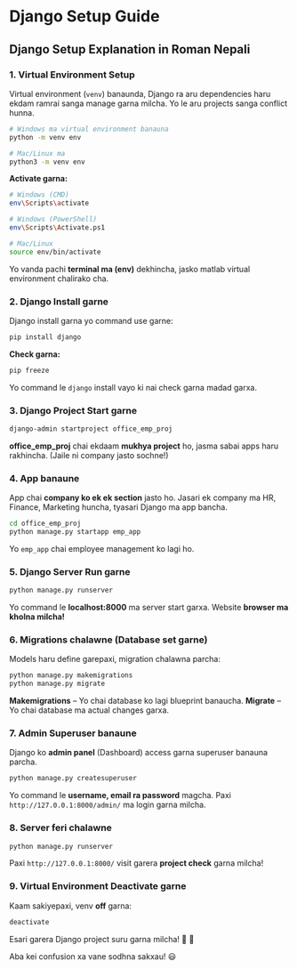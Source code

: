 # Django Setup Guide

## **Django Setup Explanation in Roman Nepali**

### **1. Virtual Environment Setup**
Virtual environment (`venv`) banaunda, Django ra aru dependencies haru ekdam ramrai sanga manage garna milcha. Yo le aru projects sanga conflict hunna.

```bash
# Windows ma virtual environment banauna
python -m venv env

# Mac/Linux ma
python3 -m venv env
```

**Activate garna:**
```bash
# Windows (CMD)
env\Scripts\activate

# Windows (PowerShell)
env\Scripts\Activate.ps1

# Mac/Linux
source env/bin/activate
```

Yo vanda pachi **terminal ma (env)** dekhincha, jasko matlab virtual environment chalirako cha.

### **2. Django Install garne**
Django install garna yo command use garne:
```bash
pip install django
```
**Check garna:**
```bash
pip freeze
```
Yo command le `django` install vayo ki nai check garna madad garxa.

### **3. Django Project Start garne**
```bash
django-admin startproject office_emp_proj
```
**office_emp_proj** chai ekdaam **mukhya project** ho, jasma sabai apps haru rakhincha. (Jaile ni company jasto sochne!)

### **4. App banaune**
App chai **company ko ek ek section** jasto ho. Jasari ek company ma HR, Finance, Marketing huncha, tyasari Django ma app bancha.
```bash
cd office_emp_proj
python manage.py startapp emp_app
```
Yo `emp_app` chai employee management ko lagi ho.

### **5. Django Server Run garne**
```bash
python manage.py runserver
```
Yo command le **localhost:8000** ma server start garxa. Website **browser ma kholna milcha!**

### **6. Migrations chalawne (Database set garne)**
Models haru define garepaxi, migration chalawna parcha:
```bash
python manage.py makemigrations
python manage.py migrate
```
**Makemigrations** – Yo chai database ko lagi blueprint banaucha.
**Migrate** – Yo chai database ma actual changes garxa.

### **7. Admin Superuser banaune**
Django ko **admin panel** (Dashboard) access garna superuser banauna parcha.
```bash
python manage.py createsuperuser
```
Yo command le **username, email ra password** magcha. Paxi `http://127.0.0.1:8000/admin/` ma login garna milcha.

### **8. Server feri chalawne**
```bash
python manage.py runserver
```
Paxi `http://127.0.0.1:8000/` visit garera **project check** garna milcha!

### **9. Virtual Environment Deactivate garne**
Kaam sakiyepaxi, venv **off** garna:
```bash
deactivate
```
Esari garera Django project suru garna milcha! 🎯 🚀

Aba kei confusion xa vane sodhna sakxau! 😃
